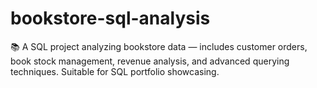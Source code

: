# bookstore-sql-analysis
📚 A SQL project analyzing bookstore data — includes customer orders, book stock management, revenue analysis, and advanced querying techniques. Suitable for SQL portfolio showcasing.
